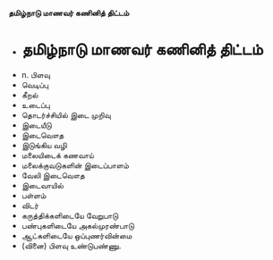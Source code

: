 **தமிழ்நாடு மாணவர் கணினித் திட்டம்**
- # தமிழ்நாடு மாணவர் கணினித் திட்டம்
- n. பிளவு
- வெடிப்பு
- கீறல்
- உடைப்பு
- தொடர்ச்சியில் இடை முறிவு
- இடையீடு
- இடைவௌத
- இடுங்கிய வழி
- மலையிடைக் கணவாய்
- மலைக்குவடுகளின் இடைப்பாளம்
- வேலி இடைவௌத
- இடைவாயில்
- பள்ளம்
- விடர்
- கருத்திக்களிடையே வேறுபாடு
- பண்புகளிடையே அகல்முரண்பாடு
- ஆட்களிடையே ஒப்புணர்வின்மை
- (வினை) பிளவு உண்டுபண்ணு.

